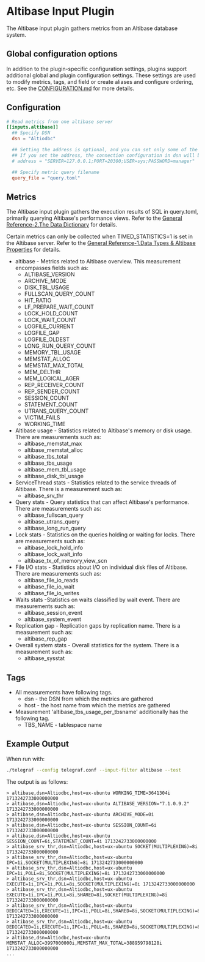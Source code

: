 # Altibase Input Plugin

The Altibase input plugin gathers metrics from an Altibase database system.

## Global configuration options <!-- @/docs/includes/plugin_config.md -->

In addition to the plugin-specific configuration settings, plugins support
additional global and plugin configuration settings. These settings are used to
modify metrics, tags, and field or create aliases and configure ordering, etc.
See the [CONFIGURATION.md][CONFIGURATION.md] for more details.

[CONFIGURATION.md]: https://github.com/influxdata/telegraf/blob/master/docs/CONFIGURATION.md#plugins

## Configuration

```toml @sample.conf
# Read metrics from one altibase server
[[inputs.altibase]]
  ## Specify DSN
  dsn = "Altiodbc"

  ## Setting the address is optional, and you can set only some of the items.
  ## If you set the address, the connection configuration in dsn will be overwritten.
  # address = "SERVER=127.0.0.1;PORT=20300;USER=sys;PASSWORD=manager"

  ## Specify metric query filename
  query_file = "query.toml"
```

## Metrics

The Altibase input plugin gathers the execution results of SQL in query.toml, primarily querying Altibase's performance views. Refer to the [General Reference-2.The Data Dictionary](https://github.com/ALTIBASE/Documents/blob/master/Manuals/Altibase_7.3/eng/General%20Reference-2.The%20Data%20Dictionary.md) for details.


Certain metrics can only be collected when TIMED_STATISTICS=1 is set in the Altibase server. Refer to the [General Reference-1.Data Types & Altibase Properties](https://github.com/ALTIBASE/Documents/blob/master/Manuals/Altibase_7.3/eng/General%20Reference-1.Data%20Types%20%26%20Altibase%20Properties.md) for details.


* altibase - Metrics related to Altibase overview. This measurement encompasses fields such as:
  * ALTIBASE_VERSION
  * ARCHIVE_MODE
  * DISK_TBL_USAGE      
  * FULLSCAN_QUERY_COUNT
  * HIT_RATIO           
  * LF_PREPARE_WAIT_COUNT
  * LOCK_HOLD_COUNT     
  * LOCK_WAIT_COUNT     
  * LOGFILE_CURRENT     
  * LOGFILE_GAP         
  * LOGFILE_OLDEST      
  * LONG_RUN_QUERY_COUNT
  * MEMORY_TBL_USAGE    
  * MEMSTAT_ALLOC       
  * MEMSTAT_MAX_TOTAL   
  * MEM_DELTHR          
  * MEM_LOGICAL_AGER    
  * REP_RECEIVER_COUNT  
  * REP_SENDER_COUNT    
  * SESSION_COUNT       
  * STATEMENT_COUNT     
  * UTRANS_QUERY_COUNT  
  * VICTIM_FAILS        
  * WORKING_TIME        
* Altibase usage - Statistics related to Altibase's memory or disk usage. There are measurements such as:
  * altibase_memstat_max
  * altibase_memstat_alloc
  * altibase_tbs_total
  * altibase_tbs_usage
  * altibase_mem_tbl_usage
  * altibase_disk_tbl_usage
* ServiceThread stats - Statistics related to the service threads of Altibase. There is a measurement such as:
  * altibase_srv_thr
* Query stats - Query statistics that can affect Altibase's performance. There are measurements such as:
  * altibase_fullscan_query
  * altibase_utrans_query
  * altibase_long_run_query
* Lock stats - Statistics on the queries holding or waiting for locks. There are measurements such as:
  * altibase_lock_hold_info
  * altibase_lock_wait_info
  * altibase_tx_of_memory_view_scn
* File I/O stats - Statistics about I/O on individual disk files of Altibase. There are measurements such as:
  * altibase_file_io_reads
  * altibase_file_io_wait
  * altibase_file_io_writes
* Waits stats -Statistics on waits classified by wait event. There are measurements such as:
  * altibase_session_event
  * altibase_system_event
* Replication gap - Replication gaps by replication name. There is a measurement such as:
  * altibase_rep_gap
* Overall system stats - Overall statistics for the system. There is a measurement such as:
  * altibase_sysstat

## Tags

* All measurements have following tags.
  * dsn - the DSN from which the metrics are gathered
  * host - the host name from which the metrics are gathered
* Measurement 'altibase_tbs_usage_per_tbsname' additionally has the following tag.
  * TBS_NAME - tablespace name

## Example Output

When run with:

```sh
./telegraf --config telegraf.conf --input-filter altibase --test
```

The output is as follows:

```text
> altibase,dsn=Altiodbc,host=ux-ubuntu WORKING_TIME=3641304i 1713242733000000000
> altibase,dsn=Altiodbc,host=ux-ubuntu ALTIBASE_VERSION="7.1.0.9.2" 1713242733000000000
> altibase,dsn=Altiodbc,host=ux-ubuntu ARCHIVE_MODE=0i 1713242733000000000
> altibase,dsn=Altiodbc,host=ux-ubuntu SESSION_COUNT=6i 1713242733000000000
> altibase,dsn=Altiodbc,host=ux-ubuntu SESSION_COUNT=6i,STATEMENT_COUNT=4i 1713242733000000000
> altibase_srv_thr,dsn=Altiodbc,host=ux-ubuntu SOCKET(MULTIPLEXING)=8i 1713242733000000000
> altibase_srv_thr,dsn=Altiodbc,host=ux-ubuntu IPC=1i,SOCKET(MULTIPLEXING)=8i 1713242733000000000
> altibase_srv_thr,dsn=Altiodbc,host=ux-ubuntu IPC=1i,POLL=8i,SOCKET(MULTIPLEXING)=8i 1713242733000000000
> altibase_srv_thr,dsn=Altiodbc,host=ux-ubuntu EXECUTE=1i,IPC=1i,POLL=8i,SOCKET(MULTIPLEXING)=8i 1713242733000000000
> altibase_srv_thr,dsn=Altiodbc,host=ux-ubuntu EXECUTE=1i,IPC=1i,POLL=8i,SHARED=8i,SOCKET(MULTIPLEXING)=8i 1713242733000000000
> altibase_srv_thr,dsn=Altiodbc,host=ux-ubuntu DEDICATED=1i,EXECUTE=1i,IPC=1i,POLL=8i,SHARED=8i,SOCKET(MULTIPLEXING)=8i 1713242733000000000
> altibase_srv_thr,dsn=Altiodbc,host=ux-ubuntu DEDICATED=1i,EXECUTE=1i,IPC=1i,POLL=8i,SHARED=8i,SOCKET(MULTIPLEXING)=8i,TOTAL_COUNT=9i 1713242733000000000
> altibase,dsn=Altiodbc,host=ux-ubuntu MEMSTAT_ALLOC=3997000000i,MEMSTAT_MAX_TOTAL=388959798128i 1713242733000000000
...
```
